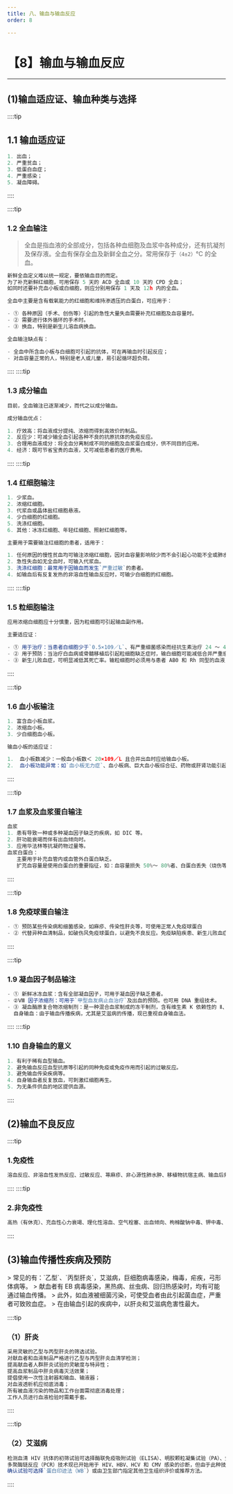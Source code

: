 ```yaml
---
title: 八、输血与输血反应
order: 8

---
```


# 【8】输血与输血反应

<kaodian :text="'临床检验基础记忆卡'" />

<!-- ###### 第五章 血型和输血

> 临床检验基础 -->

<beitiL/>

---

## (1)输血适应证、输血种类与选择

<son :text="'临床检验基础检验记忆卡'" text1="(1)输血适应证、输血种类与选择" :textOption="[['了解','专业知识','专业实践能力'],['了解','相关专业知识','专业实践能力'],['了解','相关专业知识','专业实践能力']]" />
::::tip

## 1.1 输血适应证

```js
1. 出血；
2. 严重贫血；
3. 低蛋白血症；
4. 严重感染；
5. 凝血障碍。
```

::::

::::tip

### 1.2 全血输注

> 全血是指血液的全部成分，包括各种血细胞及血浆中各种成分，还有抗凝剂及保存液。全血有保存全血及新鲜全血之分。常用保存于`（4±2）`℃ 的全血。

```js
新鲜全血定义难以统一规定，要依输血目的而定。
为了补充新鲜红细胞，可用保存 5 天的 ACD 全血或 10 天的 CPD 全血；
如同时还要补充血小板或白细胞，则应分别用保存 1 天及 12h 内的全血。

全血中主要是含有载氧能力的红细胞和维持渗透压的白蛋白，可应用于：

- ① 各种原因（手术、创伤等）引起的急性大量失血需要补充红细胞及血容量时。
- ② 需要进行体外循环的手术时。
- ③ 换血，特别是新生儿溶血病换血。

全血输注缺点有：

- 全血中所含血小板与白细胞可引起的抗体，可在再输血时引起反应；
- 对血容量正常的人，特别是老人或儿童，易引起循环超负荷。

```

::::
::::tip

### 1.3 成分输血

```js
目前，全血输注已逐渐减少，而代之以成分输血。

成分输血优点：

1. 疗效高：将血液成分提纯、浓缩而得到高效价的制品。
2. 反应少：可减少输全血引起各种不良的抗原抗体的免疫反应。
3. 合理用血液成分：将全血分离制成不同的细胞及血浆蛋白成分，供不同目的应用。
4. 经济：既可节省宝贵的血液，又可减低患者的医疗费用。

```

::::
::::tip

### 1.4 红细胞输注

```js
1. 少浆血。
2. 浓缩红细胞。
3. 代浆血或晶体盐红细胞悬液。
4. 少白细胞的红细胞。
5. 洗涤红细胞。
6. 其他：冰冻红细胞、年轻红细胞、照射红细胞等。

主要用于需要输注红细胞的患者，适用于：

1. 任何原因的慢性贫血均可输注浓缩红细胞，因对血容量影响较少而不会引起心功能不全或肺水肿。
2. 急性失血如无全血时，可输入代浆血。
3. 洗涤红细胞：最常用于因输血而发生`严重过敏`的患者。
4. 如输血后有反复发热的非溶血性输血反应时，可输少白细胞的红细胞。

```

::::
::::tip

### 1.5 粒细胞输注

```js
应用浓缩白细胞应十分慎重，因为粒细胞可引起输血副作用。

主要适应证：

- ① 用于治疗：当患者白细胞少于`0.5×109／L`、有严重细菌感染而经抗生素治疗 24 ～ 48h 无效时。
- ② 用于预防：当治疗白血病或骨髓移植后引起粒细胞缺乏症时，输白细胞可能减低合并严重感染的危险，但引起副作用的弊病可能更大。
- ③ 新生儿败血症，可明显减低其死亡率。输粒细胞时必须用与患者 AB0 和 Rh 同型的血液，若 HLA 血型相配则更为有益。
```

::::

::::tip

### 1.6 血小板输注

```js
1. 富含血小板血浆。
2. 浓缩血小板。
3. 少白细胞血小板。

输血小板的适应证：

1.  血小板数减少：一般血小板数＜ 20×109／L 且合并出血时应给输血小板。
2.  血小板功能异常：如`血小板无力症`、血小板病、巨大血小板综合征、药物或肝肾功能引起的血小板功能异常等。
```

::::

::::tip

### 1.7 血浆及血浆蛋白输注

```js
血浆
1. 患有导致一种或多种凝血因子缺乏的疾病，如 DIC 等。
2. 肝功能衰竭而伴有出血倾向时。
3. 应用华法林等抗凝药物过量等。
血浆白蛋白：
   主要用于补充血管内或血管外白蛋白缺乏。
   扩充血容量是使用白蛋白的重要指征，如：血容量损失 50%～ 80%者、白蛋白丢失（烧伤等）、体外循环、失代偿肝硬化。
```

::::

::::tip

### 1.8 免疫球蛋白输注

```js
- ① 预防某些传染病和细菌感染，如麻疹、传染性肝炎等，可使用正常人免疫球蛋白
- ② 代替异种血清制品，如破伤风免疫球蛋白，以避免不良反应。免疫缺陷疾患、新生儿败血症等，可用正常免疫球蛋白或静脉注射免疫球蛋白。
```

::::

::::tip

### 1.9 凝血因子制品输注

```js
- ① 新鲜冰冻血浆：含有全部凝血因子，可用于凝血因子缺乏患者。
- ②Ⅷ 因子浓缩剂：可用于`甲型血友病止血治疗`及出血的预防。也可用 DNA 重组技术。
- ③ 凝血酶原复合物浓缩制剂：是一种混合血浆制成的冻干制剂，含有维生素 K 依赖性的 Ⅱ、Ⅶ、Ⅸ、X 因子。可用于血友病出血的治疗。
  自身输血：由于输血传播疾病，尤其是艾滋病的传播，现已重视自身输血法。
```

::::
::::tip

### 1.10 自身输血的意义

```js
1. 有利于稀有血型输血。
2. 避免输血反应血型抗原等引起的同种免疫或免疫作用而引起的过敏反应。
3. 避免输血传染疾病等。
4. 自身输血者反复放血，可刺激红细胞再生。
5. 为无条件供血的地区提供血源。
```

::::

## (2)输血不良反应

<son :text="'临床检验基础检验记忆卡'" text1="(2)输血不良反应" :textOption="[['了解','专业知识','专业实践能力'],['了解','相关专业知识','专业实践能力'],['了解','相关专业知识','专业实践能力']]" />
::::tip

### 1.免疫性

```js
溶血反应、非溶血性发热反应、过敏反应、荨麻疹、非心源性肺水肿、移植物抗宿主病、输血后紫癜、对红细胞、白细胞、血小板或血浆蛋白的同种（异体）免疫等。

```

::::
::::tip

### 2.非免疫性

```js
高热（有休克）、充血性心力衰竭、理化性溶血、空气栓塞、出血倾向、枸橼酸钠中毒、钾中毒、血液酸化、高血氨、含铁血黄素沉着症、血栓性静脉炎、疾病传播（乙肝、丙肝、艾滋病、梅毒、疟疾，巨细胞病毒感染等）。
```

::::

## (3)输血传播性疾病及预防

<son :text="'临床检验基础检验记忆卡'" text1="(3)输血传播性疾病及预防" :textOption="[['了解','专业知识','专业实践能力'],['了解','相关专业知识','专业实践能力'],['了解','相关专业知识','专业实践能力']]" />
> 常见的有：`乙型`、`丙型肝炎`，艾滋病，巨细胞病毒感染，梅毒，疟疾，弓形体病等。
> 献血者有 EB 病毒感染，黑热病、丝虫病、回归热感染时，均有可能通过输血传播。
> 此外，如血液被细菌污染，可使受血者由此引起菌血症，严重者可致败血症。
> 在由输血引起的疾病中，以肝炎和艾滋病危害性最大。

::::tip

### （1）肝炎

```js
采用灵敏的乙型与丙型肝炎的筛选试验。
对献血者和血液制品严格进行乙型与丙型肝炎血清学检测；
提高献血者人群肝炎试验的灵敏度与特异性；
提高血浆制品中肝炎病毒灭活效果；
提倡使用一次性注射器和输血、输液器；
对血液透析机应彻底消毒；
所有被血液污染的物品和工作台面需彻底消毒处理；
工作人员进行血液检验时需戴手套。
```

::::

::::tip

### （2）艾滋病

```js
检测血清 HIV 抗体的初筛试验可选择酶联免疫吸附试验（ELISA）、明胶颗粒凝集试验（PA）、免疫荧光法（IF）、免疫酶法（IE）和乳胶凝集试验（LA），或其他世界卫生组织评价过的方法，可以使用混合血清法对献血者进行 HIV 抗体筛检。
多聚酶链反应（PCR）技术现已开始用于 HIV、HBV、HCV 和 CMV 感染的诊断，但由于此种技术操作复杂，试剂昂贵，还需一定的仪器设备，故目前尚不能普遍用于献血者的检查。
确认试验可选择`蛋白印迹法（WB`）或由卫生部门指定其他卫生组织评价或推荐方法。
```

::::
